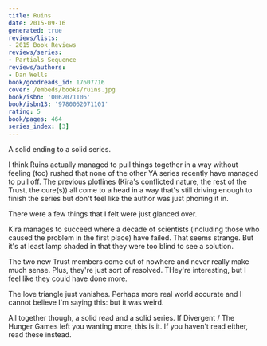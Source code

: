 ```yaml
---
title: Ruins
date: 2015-09-16
generated: true
reviews/lists:
- 2015 Book Reviews
reviews/series:
- Partials Sequence
reviews/authors:
- Dan Wells
book/goodreads_id: 17607716
cover: /embeds/books/ruins.jpg
book/isbn: '0062071106'
book/isbn13: '9780062071101'
rating: 5
book/pages: 464
series_index: [3]
---
```

A solid ending to a solid series.  

I think Ruins actually managed to pull things together in a way without feeling (too) rushed that none of the other YA series recently have managed to pull off. The previous plotlines (Kira's conflicted nature, the rest of the Trust, the cure(s)) all come to a head in a way that's still driving enough to finish the series but don't feel like the author was just phoning it in.  

<!--more-->

There were a few things that I felt were just glanced over.  

Kira manages to succeed where a decade of scientists (including those who caused the problem in the first place) have failed. That seems strange. But it's at least lamp shaded in that they were too blind to see a solution.  

The two new Trust members come out of nowhere and never really make much sense. Plus, they're just sort of resolved. THey're interesting, but I feel like they could have done more.  

The love triangle just vanishes. Perhaps more real world accurate and I cannot believe I'm saying this: but it was weird.  

All together though, a solid read and a solid series. If Divergent / The Hunger Games left you wanting more, this is it. If you haven't read either, read these instead.